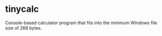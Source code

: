 # tinycalc
Console-based calculator program that fits into the minimum Windows file size of 268 bytes.

